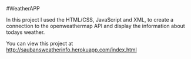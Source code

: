 #WeatherAPP

In this project I used the HTML/CSS, JavaScript and XML, to create a connection to the openweathermap API and display the information about todays weather.

You can view this project at http://saubansweatherinfo.herokuapp.com/index.html

